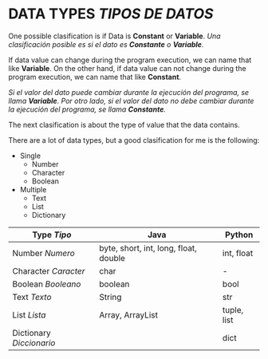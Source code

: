 # DATA TYPES *TIPOS DE DATOS*

One possible clasification is if Data is **Constant** or **Variable**.
*Una clasificación posible es si el dato es **Constante** o **Variable**.*

If data value can change during the program execution, we can name that like **Variable**. On the other hand, if data value can not change during the program execution, we can name that like **Constant**.

*Si el valor del dato puede cambiar durante la ejecución del programa, se llama **Variable**. Por otro lado, si el valor del dato no debe cambiar durante la ejecución del programa, se llama **Constante**.*

The next clasification is about the type of value that the data contains.

There are a lot of data types, but a good clasification for me is the following:

* Single
  * Number
  * Character
  * Boolean
* Multiple
  * Text
  * List
  * Dictionary
  
Type *Tipo* | Java | Python
---- | ---- | ----
Number *Numero* | byte, short, int, long, float, double | int, float
Character *Caracter* | char | -
Boolean *Booleano* | boolean | bool
Text *Texto* | String | str
List *Lista* | Array, ArrayList | tuple, list
Dictionary *Diccionario* | | dict
